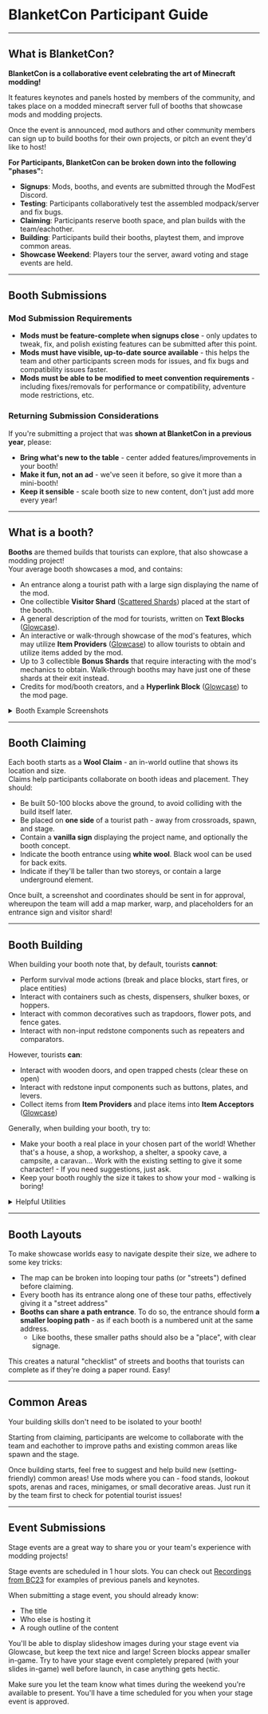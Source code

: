 # BlanketCon Participant Guide

---

## What is BlanketCon?
**BlanketCon is a collaborative event celebrating the art of Minecraft modding!**

It features keynotes and panels hosted by members of the community, and takes place on a modded minecraft server full of booths that showcase mods and modding projects.

Once the event is announced, mod authors and other community members can sign up to build booths for their own projects, or pitch an event they'd like to host!

**For Participants, BlanketCon can be broken down into the following "phases":**
- **Signups**: Mods, booths, and events are submitted through the ModFest Discord.
- **Testing**: Participants collaboratively test the assembled modpack/server and fix bugs.
- **Claiming**: Participants reserve booth space, and plan builds with the team/eachother.
- **Building**: Participants build their booths, playtest them, and improve common areas.
- **Showcase Weekend**: Players tour the server, award voting and stage events are held.

---

## Booth Submissions

### Mod Submission Requirements
- **Mods must be feature-complete when signups close** - only updates to tweak, fix, and polish existing features can be submitted after this point.
- **Mods must have visible, up-to-date source available** - this helps the team and other participants screen mods for issues, and fix bugs and compatibility issues faster.
- **Mods must be able to be modified to meet convention requirements** - including fixes/removals  for performance or compatibility, adventure mode restrictions, etc.

### Returning Submission Considerations
If you're submitting a project that was **shown at BlanketCon in a previous year**, please:
- **Bring what's new to the table** - center added features/improvements in your booth!
- **Make it fun, not an ad** - we've seen it before, so give it more than a mini-booth!
- **Keep it sensible** - scale booth size to new content, don't just add more every year!

---

## What is a booth?

**Booths** are themed builds that tourists can explore, that also showcase a modding project!<br/>
Your average booth showcases a mod, and contains:
- An entrance along a tourist path with a large sign displaying the name of the mod.
- One collectible **Visitor Shard** ([Scattered Shards](https://modrinth.com/mod/scattered-shards)) placed at the start of the booth.
- A general description of the mod for tourists, written on **Text Blocks** ([Glowcase](https://modrinth.com/mod/glowcase)).
- An interactive or walk-through showcase of the mod's features, which may utilize **Item Providers** ([Glowcase](https://modrinth.com/mod/glowcase)) to allow tourists to obtain and utilize items added by the mod.
- Up to 3 collectible **Bonus Shards** that require interacting with the mod's mechanics to obtain. Walk-through booths may have just one of these shards at their exit instead.
- Credits for mod/booth creators, and a **Hyperlink Block** ([Glowcase](https://modrinth.com/mod/glowcase)) to the mod page.

<details>
<summary>Booth Example Screenshots</summary>

### Average Booth

<center>

![Familiar Magic Overview](/assets/pages/images/bcguide/familiar_magic_overview.png)
*not every booth has to be a singular building - any cohesive space can work well.*</br>
***familiar magic (1.21)** is comprised of small forest clearings, with a cave underneath.*

![Familiar Magic Entrance](/assets/pages/images/bcguide/familiar_magic_entrance.png)
*on-path entrance signage helps tourists find your booth, and delineates it from the path so they wont wander into it unintentionally.*

![Familiar Magic Mod Description](/assets/pages/images/bcguide/familiar_magic_mod_description.png)
*a mod summary explains what to expect from the booth, preventing confusion later on - this one also displays some formatting benefits of text blocks compared to signs.*

![Familiar Magic Visitor Shard](/assets/pages/images/bcguide/familiar_magic_vistor_shard.png)
*a visitor shard helps tourists track booth completion - touching this one would collect it.*

![Familiar Magic Feature](/assets/pages/images/bcguide/familiar_magic_feature.png)
*this area tutorializes a mechanic step-by step using text blocks. the item provider allows tourists to take a copy of the flint and steel item for use.*

![Familiar Magic Bonus Shard](/assets/pages/images/bcguide/familiar_magic_bonus_shard.png)
*shards have a custom name, icon, and hint set by the booth author. reaching this one required using the teleport mechanic from the mod.*

![Familiar Magic Credits](/assets/pages/images/bcguide/familiar_magic_credits.png)
*a mod page link lets tourists follow your mod if they enjoyed it, and placing it at the exit prevents the page from spoiling your booth!*

</center>

### Variations

<center>

![Dust Mansion](/assets/pages/images/bcguide/dust_mansion.png)
*some booths use very little text, and show mod features purely experientially.*<br/>
***Dust (Carnival)** features a dusty mansion the player can brush to clean.*

![Confetti Stuff Clean Burst](/assets/pages/images/bcguide/confetti_stuff_clean_burst.png)
*command blocks utilizing `/shard award` are used to award shards for challenges.*<br/>
***Confetti Stuff (Carnival)** uses this for to award a shard in a cleaning race minigame.*

![DBSV Overview](/assets/pages/images/bcguide/dbsc_overview.jpg)
*mods with high-depth mechanics can use course-like booths, with 'levels' per shard.*<br/>
***Dream Burst Spirit Vector (Carnival)** is laid out as a platformer - with a basic tutorial, advanced tutorial, and a challenging level ascending a mountain.*

![Vanilla Extract](/assets/pages/images/bcguide/vanilla_extract.jpg)
*booths for non-mod projects like modpacks or websites are usually walk-through, but follow the same overall structure*

![Obscure Masks Minibooth](/assets/pages/images/bcguide/obscure_masks_minibooth.png)
*for low-depth mods or on a time budget, a one-shard 'mini-booth' is often suitable*<br/>
***Obscure Masks (Carnival)** uses acceptors to sell its cosmetic items, and that's it!*
</center>

### Common Areas

These features ill-suit most booths, but work great pitched as collaborative builds.

<center>

![Cyberpunk Hangout](/assets/pages/images/bcguide/cyberpunk_hangout.png)
*Hangout areas give tourists a break, and helps avoid group splits. (**BC23**)*

![Big Top Arena](/assets/pages/images/bcguide/big_top_arena.jpg)
*Competitive arenas like this provide repeatable fun in multiplayer. (**Carnival**)*<br/>
*They're kept as separated attractions with their own warps, even if mod-themed.*

![Cannons Ahoy Playground](/assets/pages/images/bcguide/cannons_ahoy_playground.png)
*Playgrounds and minigames add a fun non-booth activity to break things up. (**1.21**)*<br/>
*This allows skilled builders to get creative with other submitted mods!*

![Sinister Food Stand](/assets/pages/images/bcguide/sinister_food_stand.png)
*Food stands help tourists get around, and add placeness to the world. (**Carnival**)*

![Granbury City Limits](/assets/pages/images/bcguide/granbury_city_limits.jpg)
*Decorative areas like this integrate with the world lore. (**Carnival**)*<br/>
*They contain nothing useful, but give tourists something interesting to look at.*

</center>

</details>

---

## Booth Claiming

Each booth starts as a **Wool Claim** - an in-world outline that shows its location and size.<br/>
Claims help participants collaborate on booth ideas and placement. They should:
- Be built 50-100 blocks above the ground, to avoid colliding with the build itself later.
- Be placed on **one side** of a tourist path - away from crossroads, spawn, and stage.
- Contain a **vanilla sign** displaying the project name, and optionally the booth concept.
- Indicate the booth entrance using **white wool**. Black wool can be used for back exits.
- Indicate if they'll be taller than two storeys, or contain a large underground element.

Once built, a screenshot and coordinates should be sent in for approval, whereupon the team will add a map marker, warp, and placeholders for an entrance sign and visitor shard!

---

## Booth Building

When building your booth note that, by default, tourists **cannot**:
- Perform survival mode actions (break and place blocks, start fires, or place entities)
- Interact with containers such as chests, dispensers, shulker boxes, or hoppers.
- Interact with common decoratives such as trapdoors, flower pots, and fence gates.
- Interact with non-input redstone components such as repeaters and comparators.

However, tourists **can**:
- Interact with wooden doors, and open trapped chests (clear these on open)
- Interact with redstone input components such as buttons, plates, and levers.
- Collect items from **Item Providers** and place items into **Item Acceptors** ([Glowcase](https://modrinth.com/mod/glowcase))

Generally, when building your booth, try to:
- Make your booth a real place in your chosen part of the world! Whether that's a house, a shop, a workshop, a shelter, a spooky cave, a campsite, a caravan... Work with the existing setting to give it some character! - If you need suggestions, just ask.
- Keep your booth roughly the size it takes to show your mod - walking is boring!

<details>
<summary>Helpful Utilities</summary>
<center>

![Glowcase Displays](/assets/pages/images/bcguide/glowcase.png)
**Glowcase** *offers various displays for text, items, sprites, sounds and more.*<br>
*Everything is resource-driven, so send any custom assets you'd like to use to the team.*

![Arealib Areas](/assets/pages/images/bcguide/arealib.png)
**Arealib** *allows builders to define **Areas** that affect players and entities.*<br/>
*This can be utilized by mods - **Meret** uses areas to add location-specific music.*<br>
*You can also use Area Tools allow item use only inside a specific area.*

![Barricade](/assets/pages/images/bcguide/barricade.png)
**Barricade**'s *barriers limit movement, filtering by entity type or movement direction.*<br/>

![WE/Axiom](/assets/pages/images/bcguide/worldedit.png)
**WorldEdit** *and* **Axiom** *let you make large, detailed modifications to the world.*<br>
*They're particularly useful terraforming, clearing space, and moving builds.*

![Fireblanket Spawns](/assets/pages/images/bcguide/fireblanket.png)
*Fireblanket makes entities like armor stands, item frames, and spawn egg mobs invulnerable when placed by hand.*<br/>
*To avoid this, use a command block with /summon, or a dispenser hoppered up to an item provider.*
</center>
</details>

---

## Booth Layouts

To make showcase worlds easy to navigate despite their size, we adhere to some key tricks:
- The map can be broken into looping tour paths (or "streets") defined before claiming.
- Every booth has its entrance along one of these tour paths, effectively giving it a "street address"
- **Booths can share a path entrance**. To do so, the entrance should form **a smaller looping path** - as if each booth is a numbered unit at the same address.
  - Like booths, these smaller paths should also be a "place", with clear signage.

This creates a natural "checklist" of streets and booths that tourists can complete as if they're doing a paper round. Easy!

---

## Common Areas

Your building skills don't need to be isolated to your booth!

Starting from claiming, participants are welcome to collaborate with the team and eachother to improve paths and existing common areas like spawn and the stage.

Once building starts, feel free to suggest and help build new (setting-friendly) common areas! Use mods where you can - food stands, lookout spots, arenas and races, minigames, or small decorative areas. Just run it by the team first to check for potential tourist issues!

---

## Event Submissions

Stage events are a great way to share you or your team's experience with modding projects!

Stage events are scheduled in 1 hour slots. You can check out [Recordings from BC23](https://www.youtube.com/playlist?list=PLt1hnuf_SwBeF1l6BAUaE7C3SOW63DOVD) for examples of previous panels and keynotes.

When submitting a stage event, you should already know:
- The title
- Who else is hosting it
- A rough outline of the content

You'll be able to display slideshow images during your stage event via Glowcase, but keep the text nice and large! Screen blocks appear smaller in-game. Try to have your stage event completely prepared (with your slides in-game) well before launch, in case anything gets hectic.

Make sure you let the team know what times during the weekend you're available to present. You'll have a time scheduled for you when your stage event is approved. 